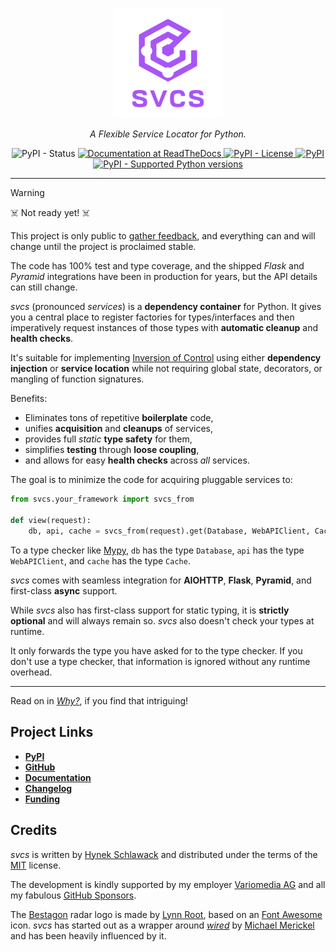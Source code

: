 <!-- begin logo -->
<p align="center">
  <a href="https://github.com/hynek/svcs/">
    <img src="docs/_static/logo_with_name.svg" width="35%" alt="svcs logo showing a hexagon-shaped radar" />
  </a>
</p>

<p align="center">
  <em>A Flexible Service Locator for Python.</em>
</p>

<!-- end logo -->

<p align="center">
  <img alt="PyPI - Status" src="https://img.shields.io/pypi/status/svcs">
  <a href="https://svcs.hynek.me">
    <img alt="Documentation at ReadTheDocs" src="https://img.shields.io/badge/Docs-Read%20The%20Docs-black">
  </a>
  <a href="LICENSE">
    <img alt="PyPI - License" src="https://img.shields.io/pypi/l/svcs">
  </a>
  <a href="https://pypi.org/project/svcs/">
    <img alt="PyPI" src="https://img.shields.io/pypi/v/svcs">
  </a>
  <a href="https://pypi.org/project/svcs/">
    <img alt="PyPI - Supported Python versions" src="https://img.shields.io/pypi/pyversions/svcs.svg">
  </a>
</p>

---

<!-- begin pypi -->

> [!WARNING]
> ☠️ Not ready yet! ☠️
>
> This project is only public to [gather feedback](https://github.com/hynek/svcs/discussions), and everything can and will change until the project is proclaimed stable.
>
> The code has 100% test and type coverage, and the shipped *Flask* and *Pyramid* integrations have been in production for years, but the API details can still change.

<!-- begin index -->

*svcs* (pronounced *services*) is a **dependency container** for Python.
It gives you a central place to register factories for types/interfaces and then imperatively request instances of those types with **automatic cleanup** and **health checks**.

It's suitable for implementing [Inversion of Control](https://svcs.hynek.me/en/latest/glossary.html#term-Inversion-of-Control) using either **dependency injection** or **service location** while not requiring global state, decorators, or mangling of function signatures.

<!-- begin benefits -->
Benefits:

- Eliminates tons of repetitive **boilerplate** code,
- unifies **acquisition** and **cleanups** of services,
- provides full *static* **type safety** for them,
- simplifies **testing** through **loose coupling**,
- and allows for easy **health checks** across *all* services.

The goal is to minimize the code for acquiring pluggable services to:

<!-- end index -->
<!-- end benefits -->

<!--
; skip: next
-->

```python
from svcs.your_framework import svcs_from

def view(request):
    db, api, cache = svcs_from(request).get(Database, WebAPIClient, Cache)
```

<!-- begin addendum -->
To a type checker like [Mypy](https://mypy-lang.org), `db` has the type `Database`, `api` has the type `WebAPIClient`, and `cache` has the type `Cache`.
<!-- end addendum -->

*svcs* comes with seamless integration for **AIOHTTP**, **Flask**, **Pyramid**, and first-class **async** support.

<!-- begin typing -->
While *svcs* also has first-class support for static typing, it is **strictly optional** and will always remain so.
*svcs* also doesn't check your types at runtime.

It only forwards the type you have asked for to the type checker.
If you don't use a type checker, that information is ignored without any runtime overhead.
<!-- end typing -->

---

Read on in [*Why?*](https://svcs.hynek.me/en/latest/why.html), if you find that intriguing!


## Project Links

- [**PyPI**](https://pypi.org/project/svcs/)
- [**GitHub**](https://github.com/hynek/svcs)
- [**Documentation**](https://svcs.hynek.me)
- [**Changelog**](https://github.com/hynek/svcs/blob/main/CHANGELOG.md)
- [**Funding**](https://hynek.me/say-thanks/)

<!-- end pypi -->


## Credits

*svcs* is written by [Hynek Schlawack](https://hynek.me/) and distributed under the terms of the [MIT](https://github.com/hynek/svcs/blob/main/LICENSE) license.

The development is kindly supported by my employer [Variomedia AG](https://www.variomedia.de/) and all my fabulous [GitHub Sponsors](https://github.com/sponsors/hynek).

The [Bestagon](https://www.youtube.com/watch?v=thOifuHs6eY) radar logo is made by [Lynn Root](https://www.roguelynn.com), based on an [Font Awesome](https://fontawesome.com) icon.
*svcs* has started out as a wrapper around [*wired*](https://wired.readthedocs.io/) by [Michael Merickel](https://michael.merickel.org/) and has been heavily influenced by it.
